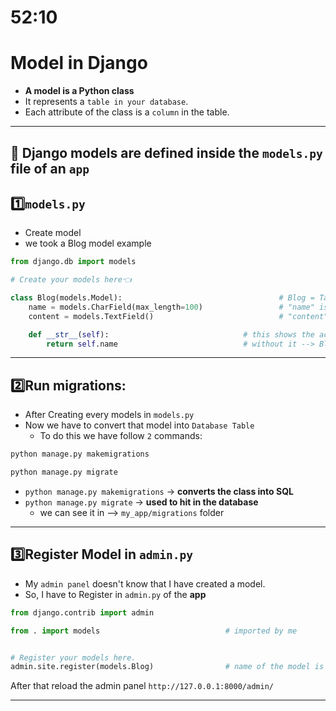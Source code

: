 # 52:10

# Model in Django
- **A model is a Python class**
- It represents a `table in your database`.
- Each attribute of the class is a `column` in the table.

----------------------------------------

## 🎯 Django models are defined inside the `models.py` file of an `app`


## 1️⃣`models.py`
- Create model
- we took a Blog model example

```python
from django.db import models

# Create your models here👈

class Blog(models.Model):                                   # Blog = Table name of SQL
    name = models.CharField(max_length=100)                 # "name" is a Column
    content = models.TextField()                            # "content" is a column

    def __str__(self):                              # this shows the actual blogs that we have created --> First Blog, Second Blog
        return self.name                            # without it --> Blog object (1), Blog object (2)
```
-----------------------------------

## 2️⃣Run migrations:
- After Creating every models in `models.py`
- Now we have to convert that model into `Database Table`
    - To do this we have follow `2` commands:

```bash
python manage.py makemigrations
```
```bash
python manage.py migrate
```

- `python manage.py makemigrations` → **converts the class into SQL**
- `python manage.py migrate` → **used to hit in the database**
     - we can see it in --> `my_app/migrations` folder

--------------------------------------


## 3️⃣Register Model in `admin.py`
- My `admin panel` doesn't know that I have created a model.
- So, I have to Register in `admin.py` of the **app**

```python
from django.contrib import admin

from . import models                            # imported by me


# Register your models here.
admin.site.register(models.Blog)                # name of the model is blog
```
After that reload the admin panel `http://127.0.0.1:8000/admin/`


---------------------------
